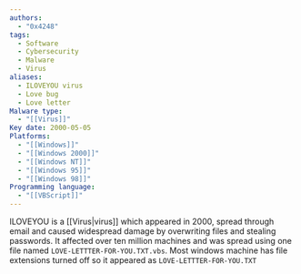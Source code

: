 ```yaml
---
authors:
  - "0x4248"
tags:
  - Software
  - Cybersecurity
  - Malware
  - Virus
aliases:
  - ILOVEYOU virus
  - Love bug
  - Love letter
Malware type:
  - "[[Virus]]"
Key date: 2000-05-05
Platforms:
  - "[[Windows]]"
  - "[[Windows 2000]]"
  - "[[Windows NT]]"
  - "[[Windows 95]]"
  - "[[Windows 98]]"
Programming language:
  - "[[VBScript]]"
---
```

ILOVEYOU is a [[Virus|virus]] which appeared in 2000, spread through email and caused widespread damage by overwriting files and stealing passwords. It affected over ten million machines and was spread using one file named `LOVE-LETTTER-FOR-YOU.TXT.vbs`. Most windows machine has file extensions turned off so it appeared as `LOVE-LETTTER-FOR-YOU.TXT`